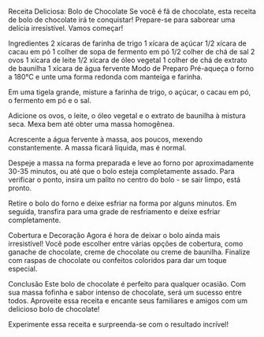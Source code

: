 Receita Deliciosa: Bolo de Chocolate
Se você é fã de chocolate, esta receita de bolo de chocolate irá te conquistar! Prepare-se para saborear uma delícia irresistível. Vamos começar!

Ingredientes
2 xícaras de farinha de trigo
1 xícara de açúcar
1/2 xícara de cacau em pó
1 colher de sopa de fermento em pó
1/2 colher de chá de sal
2 ovos
1 xícara de leite
1/2 xícara de óleo vegetal
1 colher de chá de extrato de baunilha
1 xícara de água fervente
Modo de Preparo
Pré-aqueça o forno a 180°C e unte uma forma redonda com manteiga e farinha.

Em uma tigela grande, misture a farinha de trigo, o açúcar, o cacau em pó, o fermento em pó e o sal.

Adicione os ovos, o leite, o óleo vegetal e o extrato de baunilha à mistura seca. Mexa bem até obter uma massa homogênea.

Acrescente a água fervente à massa, aos poucos, mexendo constantemente. A massa ficará líquida, mas é normal.

Despeje a massa na forma preparada e leve ao forno por aproximadamente 30-35 minutos, ou até que o bolo esteja completamente assado. Para verificar o ponto, insira um palito no centro do bolo - se sair limpo, está pronto.

Retire o bolo do forno e deixe esfriar na forma por alguns minutos. Em seguida, transfira para uma grade de resfriamento e deixe esfriar completamente.

Cobertura e Decoração
Agora é hora de deixar o bolo ainda mais irresistível! Você pode escolher entre várias opções de cobertura, como ganache de chocolate, creme de chocolate ou creme de baunilha. Finalize com raspas de chocolate ou confeitos coloridos para dar um toque especial.

Conclusão
Este bolo de chocolate é perfeito para qualquer ocasião. Com sua massa fofinha e sabor intenso de chocolate, será um sucesso entre todos. Aproveite essa receita e encante seus familiares e amigos com um delicioso bolo de chocolate!

Experimente essa receita e surpreenda-se com o resultado incrível!